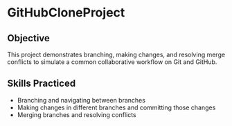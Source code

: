 # GitHubCloneProject

## Objective
This project demonstrates branching, making changes, and resolving merge conflicts to simulate a common collaborative workflow on Git and GitHub.

## Skills Practiced
- Branching and navigating between branches
- Making changes in different branches and committing those changes
- Merging branches and resolving conflicts
